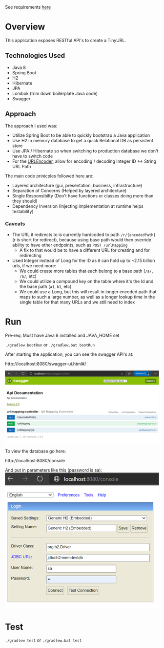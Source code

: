 See requirements [here](requirements.md)

# Overview
This application exposes RESTful API's to create a TinyURL. 

## Technologies Used
- Java 8
- Spring Boot
- H2
- Hibernate
- JPA
- Lombok (trim down boilerplate Java code)
- Swagger

## Approach
The approach I used was:
- Utilize Spring Boot to be able to quickly bootstrap a Java application
- Use H2 in memory database to get a quick Relational DB as persistent store
- Use JPA / Hibernate so when switching to production database we don't have to switch code
- For the [URLEncoder](src/main/java/com/tjandrews/tinyurl/business/UrlEncoder.java), allow for encoding / decoding Integer ID <-> String URL Path

The main code prinicples followed here are:
- Layered architecture (gui, presentation, business, infrastructure)
- Separation of Concerns (Helped by layered architecture)
- Single Responsibilty (Don't have functions or classes doing more than they should)
- Dependency Inversion (Injecting implementation at runtime helps testability)

### Caveats
- The URL it redirects to is currently hardcoded to path `/r/{encodedPath}` (r is short for redirect), because using base path would then override ability to have other endpoints, such as `POST /urlMapping`
  - A fix to that would be to have a different URL for creating and for redirecting 
- Used Integer instead of Long for the ID as it can hold up to ~2.15 billion urls, if we need more:
  - We could create more tables that each belong to a base path (`/a/`, `/b/`, etc)
  - We could utilize a compound key on the table where it's the Id and the base path (`a1`, `b1`, etc)
  - We could use a Long, but this will result in longer encoded path that maps to such a large number, as well as a longer lookup time in the single table for that many URLs and we still need to index

# Run
Pre-req: Must have Java 8 installed and JAVA_HOME set

`./gradlew bootRun`
or
`./gradlew.bat bootRun`

After starting the application, you can see the swagger API's at:

http://localhost:8080/swagger-ui.html#/

![Swagger](screenshots/swagger.png)

To view the database go here:

http://localhost:8080/console

And put in parameters like this (password is sa):
![Database](screenshots/dbConsole.png)

# Test

`./gradlew test`
or
`./gradlew.bat test`